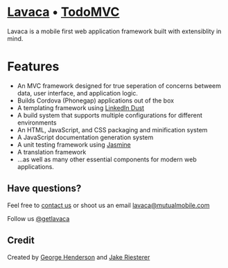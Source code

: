 # [Lavaca](http://getlavaca.com) • [TodoMVC](http://todomvc.com)

Lavaca is a mobile first web application framework built with extensiblity in mind.

# Features

* An MVC framework designed for true seperation of concerns betweem data, user interface, and application logic.
* Builds Cordova (Phonegap) applications out of the box
* A templating framework using [LinkedIn Dust](http://linkedin.github.com/dustjs/)
* A build system that supports multiple configurations for different environments
* An HTML, JavaScript, and CSS packaging and minification system
* A JavaScript documentation generation system
* A unit testing framework using [Jasmine](http://pivotal.github.com/jasmine/)
* A translation framework
* …as well as many other essential components for modern web applications.

## Have questions?

Feel free to [contact us](https://github.com/mutualmobile/lavaca) or shoot us an email [lavaca@mutualmobile.com](mailto:lavaca@mutualmobile.com)

Follow us [@getlavaca](http://twitter.com/getlavaca)

## Credit

Created by [George Henderson](https://github.com/georgehenderson) and [Jake Riesterer](https://github.com/jRiest)
